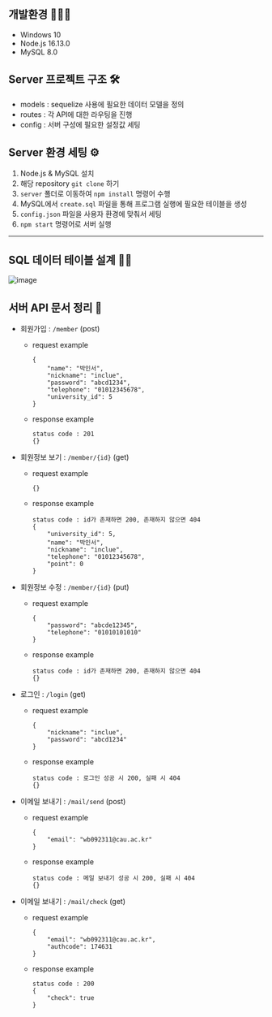 ## 개발환경 👨🏽‍💻
* Windows 10
* Node.js 16.13.0
* MySQL 8.0
## Server 프로젝트 구조 🛠
* models : sequelize 사용에 필요한 데이터 모델을 정의
* routes : 각 API에 대한 라우팅을 진행
* config : 서버 구성에 필요한 설정값 세팅
## Server 환경 세팅 ⚙️
1. Node.js & MySQL 설치
2. 해당 repository `git clone` 하기
3. `server` 폴더로 이동하여 `npm install` 명령어 수행
4. MySQL에서 `create.sql` 파일을 통해 프로그램 실행에 필요한 테이블을 생성
5. `config.json` 파일을 사용자 환경에 맞춰서 세팅
6. `npm start` 명령어로 서버 실행
----
## SQL 데이터 테이블 설계 👨‍🏫
![image](https://user-images.githubusercontent.com/13315923/140624569-aebcb6b4-156a-4e00-8dc6-8596b611d14c.png)

## 서버 API 문서 정리 📜
* 회원가입 : `/member` (post)
  * request example
    ```
    {
        "name": "박인서",
        "nickname": "inclue",
        "password": "abcd1234",
        "telephone": "01012345678",
        "university_id": 5
    }
    ```
  * response example
    ```
    status code : 201
    {}
    ```

* 회원정보 보기 : `/member/{id}` (get)
  * request example
    ```
    {}
    ```
  * response example
    ```
    status code : id가 존재하면 200, 존재하지 않으면 404
    {
        "university_id": 5,
        "name": "박인서",
        "nickname": "inclue",
        "telephone": "01012345678",
        "point": 0
    }
    ```

* 회원정보 수정 : `/member/{id}` (put)
  * request example
    ```
    {
        "password": "abcde12345",
        "telephone": "01010101010"
    }
    ```
  * response example
    ```
    status code : id가 존재하면 200, 존재하지 않으면 404
    {}
    ```

* 로그인 : `/login` (get)
  * request example
    ```
    {
        "nickname": "inclue",
        "password": "abcd1234"
    }
    ```
  * response example
    ```
    status code : 로그인 성공 시 200, 실패 시 404
    {}
    ```

* 이메일 보내기 : `/mail/send` (post)
  * request example
    ```
    {
        "email": "wb092311@cau.ac.kr"
    }
    ```
  * response example
    ```
    status code : 메일 보내기 성공 시 200, 실패 시 404
    {}
    ```

* 이메일 보내기 : `/mail/check` (get)
  * request example
    ```
    {
        "email": "wb092311@cau.ac.kr",
        "authcode": 174631
    }
    ```
  * response example
    ```
    status code : 200
    {
        "check": true
    }
    ```
